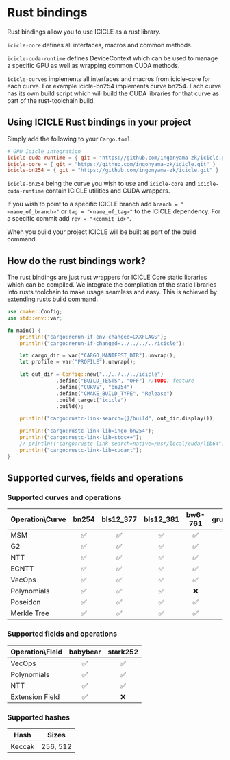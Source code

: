 # Rust bindings

Rust bindings allow you to use ICICLE as a rust library.

`icicle-core` defines all interfaces, macros and common methods.

`icicle-cuda-runtime` defines DeviceContext which can be used to manage a specific GPU as well as wrapping common CUDA methods.

`icicle-curves` implements all interfaces and macros from icicle-core for each curve. For example icicle-bn254 implements curve bn254. Each curve has its own build script which will build the CUDA libraries for that curve as part of the rust-toolchain build.

## Using ICICLE Rust bindings in your project

Simply add the following to your `Cargo.toml`.

```toml
# GPU Icicle integration
icicle-cuda-runtime = { git = "https://github.com/ingonyama-zk/icicle.git" }
icicle-core = { git = "https://github.com/ingonyama-zk/icicle.git" }
icicle-bn254 = { git = "https://github.com/ingonyama-zk/icicle.git" }
```

`icicle-bn254` being the curve you wish to use and `icicle-core` and `icicle-cuda-runtime` contain ICICLE utilities and CUDA wrappers.

If you wish to point to a specific ICICLE branch add `branch = "<name_of_branch>"` or `tag = "<name_of_tag>"` to the ICICLE dependency. For a specific commit add `rev = "<commit_id>"`.

When you build your project ICICLE will be built as part of the build command.

## How do the rust bindings work?

The rust bindings are just rust wrappers for ICICLE Core static libraries which can be compiled. We integrate the compilation of the static libraries into rusts toolchain to make usage seamless and easy. This is achieved by [extending rusts build command](https://github.com/ingonyama-zk/icicle/blob/main/wrappers/rust/icicle-curves/icicle-bn254/build.rs).

```rust
use cmake::Config;
use std::env::var;

fn main() {
    println!("cargo:rerun-if-env-changed=CXXFLAGS");
    println!("cargo:rerun-if-changed=../../../../icicle");

    let cargo_dir = var("CARGO_MANIFEST_DIR").unwrap();
    let profile = var("PROFILE").unwrap();

    let out_dir = Config::new("../../../../icicle")
                .define("BUILD_TESTS", "OFF") //TODO: feature
                .define("CURVE", "bn254")
                .define("CMAKE_BUILD_TYPE", "Release")
                .build_target("icicle")
                .build();

    println!("cargo:rustc-link-search={}/build", out_dir.display());

    println!("cargo:rustc-link-lib=ingo_bn254");
    println!("cargo:rustc-link-lib=stdc++");
    // println!("cargo:rustc-link-search=native=/usr/local/cuda/lib64");
    println!("cargo:rustc-link-lib=cudart");
}
```

## Supported curves, fields and operations

### Supported curves and operations

| Operation\Curve | bn254 | bls12_377 | bls12_381 | bw6-761 | grumpkin |
| --- | :---: | :---: | :---: | :---: | :---: |
| MSM | ✅ | ✅ | ✅ | ✅ | ✅ |
| G2  | ✅ | ✅ | ✅ | ✅ | ❌ |
| NTT | ✅ | ✅ | ✅ | ✅ | ❌ |
| ECNTT | ✅ | ✅ | ✅ | ✅ | ❌ |
| VecOps | ✅ | ✅ | ✅ | ✅ | ✅ |
| Polynomials | ✅ | ✅ | ✅ | ❌ | ❌ |
| Poseidon | ✅ | ✅ | ✅ | ✅ | ✅ |
| Merkle Tree | ✅ | ✅ | ✅ | ✅ | ✅ |

### Supported fields and operations

| Operation\Field | babybear | stark252 |
| --- | :---: | :---: |
| VecOps | ✅ | ✅ |
| Polynomials | ✅ | ✅ |
| NTT | ✅ | ✅ |
| Extension Field | ✅ | ❌ |

### Supported hashes

| Hash | Sizes |
| --- | :---: |
| Keccak | 256, 512 |
